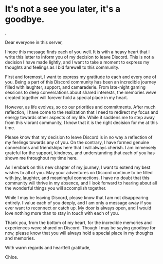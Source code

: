 # It's not a see you later, it's a goodbye.

.

Dear everyone in this server,

I hope this message finds each of you well. It is with a heavy heart that I write this letter to inform you of my decision to leave Discord. This is not a decision I have made lightly, and I want to take a moment to express my thoughts and feelings as I bid farewell to this community.

First and foremost, I want to express my gratitude to each and every one of you. Being a part of this Discord community has been an incredible journey filled with laughter, support, and camaraderie. From late-night gaming sessions to deep conversations about shared interests, the memories weve created together will forever hold a special place in my heart.

However, as life evolves, so do our priorities and commitments. After much reflection, I have come to the realization that I need to redirect my focus and energy towards other aspects of my life. While it saddens me to step away from this vibrant community, I know that it is the right decision for me at this time.

Please know that my decision to leave Discord is in no way a reflection of my feelings towards any of you. On the contrary, I have formed genuine connections and friendships here that I will always cherish. I am immensely grateful for the support, kindness, and understanding that each of you has shown me throughout my time here.

As I embark on this new chapter of my journey, I want to extend my best wishes to all of you. May your adventures on Discord continue to be filled with joy, laughter, and meaningful connections. I have no doubt that this community will thrive in my absence, and I look forward to hearing about all the wonderful things you will accomplish together.

While I may be leaving Discord, please know that I am not disappearing entirely. I value each of you deeply, and I am only a message away if you ever want to reconnect or catch up. My door is always open, and I would love nothing more than to stay in touch with each of you.

Thank you, from the bottom of my heart, for the incredible memories and experiences weve shared on Discord. Though I may be saying goodbye for now, please know that you will always hold a special place in my thoughts and memories.

With warm regards and heartfelt gratitude,

Chloe.
